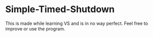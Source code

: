 # Simple-Timed-Shutdown

This is made while learning VS and is in no way perfect. Feel free to improve or use the program.
